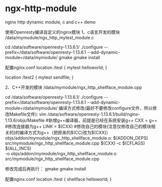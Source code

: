 # ngx-http-module
nginx http dynamic module, c and c++ demo

使用Openresty编译自定义的nginx模块
1、c语言开发的模块
/data/mymodule/ngx_http_mytest_module.c

cd /data/software/openresty-1.13.6.1/
./configure --prefix=/data/software/openresty-1.13.6.1 --add-dynamic-module=/data/mymodule/
gmake 
gmake install

配置nginx.conf
location /test {
    mytest helloworld;
}

location /test2 {
    mytest sendfile;
}

2、C++开发的模块
/data/mymodule/ngx_http_shellface_module.cpp

cd /data/software/openresty-1.13.6.1/
./configure --prefix=/data/software/openresty-1.13.6.1 --add-dynamic-module=/data/mymodule/
编译方式修改(最好不要修改configure文件，所以修改Makefile文件):
vim /data/software/openresty-1.13.6.1/build/nginx-1.13.6/objs/Makefile
#新增g++编译器，前提是已经在系统安装g++
CXX = g++
#修改连接器为g++
LINK = $(CXX)
#修改自己的模块(注意仅修改自己的模块相关的)的编译方式为g++（把原来的$(CC)改为$(CXX)）
objs/addon/mymodule/ngx_http_shellface_module.o:   $(ADDON_DEPS) \
    src/mymodule/ngx_http_shellface_module.cpp
    $(CXX) -c $(CFLAGS)  $(ALL_INCS) \
        -o objs/addon/mymodule/ngx_http_shellface_module.o \
        src/mymodule/ngx_http_shellface_module.cpp

修改完成后再执行：
gmake 
gmake install        

配置nginx.conf
location /test {
    shellface helloworld;
}
